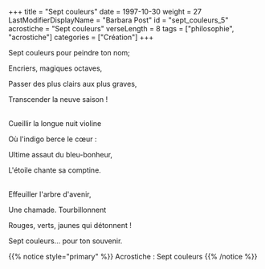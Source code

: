+++
title = "Sept couleurs"
date = 1997-10-30
weight = 27
LastModifierDisplayName = "Barbara Post"
id = "sept_couleurs_5"
acrostiche = "Sept couleurs"
verseLength = 8
tags = ["philosophie", "acrostiche"]
categories = ["Création"]
+++

Sept couleurs pour peindre ton nom;

Encriers, magiques octaves,

Passer des plus clairs aux plus graves,

Transcender la neuve saison !

 \
Cueillir la longue nuit violine

Où l'indigo berce le cœur :

Ultime assaut du bleu-bonheur,

L'étoile chante sa comptine.

 \
Effeuiller l'arbre d'avenir,

Une chamade. Tourbillonnent

Rouges, verts, jaunes qui détonnent !

Sept couleurs... pour ton souvenir.

{{% notice style="primary" %}}
Acrostiche : Sept couleurs
{{% /notice %}}
